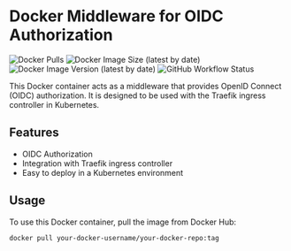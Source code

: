 # Docker Middleware for OIDC Authorization

![Docker Pulls](https://img.shields.io/docker/pulls/your-docker-username/your-docker-repo)
![Docker Image Size (latest by date)](https://img.shields.io/docker/image-size/your-docker-username/your-docker-repo)
![Docker Image Version (latest by date)](https://img.shields.io/docker/v/your-docker-username/your-docker-repo)
![GitHub Workflow Status](https://img.shields.io/github/workflow/status/your-github-username/your-github-repo/your-workflow-name)

This Docker container acts as a middleware that provides OpenID Connect (OIDC) authorization. It is designed to be used with the Traefik ingress controller in Kubernetes.

## Features

- OIDC Authorization
- Integration with Traefik ingress controller
- Easy to deploy in a Kubernetes environment

## Usage

To use this Docker container, pull the image from Docker Hub:

```bash
docker pull your-docker-username/your-docker-repo:tag
```
